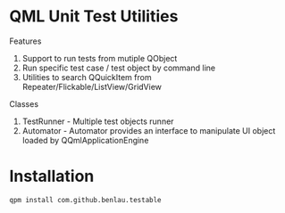 QML Unit Test Utilities
=======================

Features

1. Support to run tests from mutiple QObject
2. Run specific test case / test object by command line
3. Utilities to search QQuickItem from Repeater/Flickable/ListView/GridView

Classes

1. TestRunner - Multiple test objects runner
2. Automator - Automator provides an interface to manipulate UI object loaded by QQmlApplicationEngine

Installation
===========

    qpm install com.github.benlau.testable

